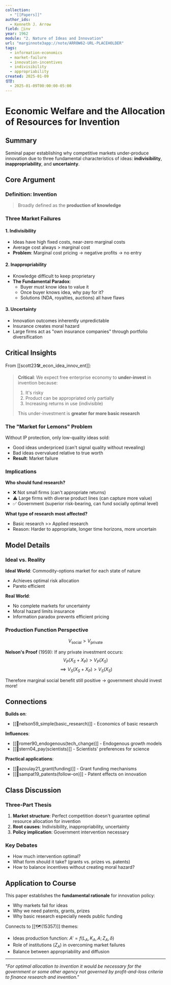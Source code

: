 ```yaml
---
collection:
  - "[[Papers]]"
author_ids:
  - Kenneth J. Arrow
field: 🐢inv
year: 1962
module: "2. Nature of Ideas and Innovation"
url: "marginnote3app://note/ARROW62-URL-PLACEHOLDER"
tags:
  - information-economics
  - market-failure
  - innovation-incentives
  - indivisibility
  - appropriability
created: 2025-01-09
성장:
  - 2025-01-09T00:00:00-05:00
---
```


# Economic Welfare and the Allocation of Resources for Invention

## Summary
Seminal paper establishing why competitive markets under-produce innovation due to three fundamental characteristics of ideas: **indivisibility**, **inappropriability**, and **uncertainty**.

## Core Argument

### Definition: Invention
> Broadly defined as the **production of knowledge**

### Three Market Failures

#### 1. **Indivisibility** 
- Ideas have high fixed costs, near-zero marginal costs
- Average cost always > marginal cost
- **Problem**: Marginal cost pricing → negative profits → no entry

#### 2. **Inappropriability**
- Knowledge difficult to keep proprietary
- **The Fundamental Paradox**: 
  - Buyer must know idea to value it
  - Once buyer knows idea, why pay for it?
  - Solutions (NDA, royalties, auctions) all have flaws

#### 3. **Uncertainty**
- Innovation outcomes inherently unpredictable
- Insurance creates moral hazard
- Large firms act as "own insurance companies" through portfolio diversification

## Critical Insights

From [[scott23🛠️_econ_idea_innov_ent]]:

> **Critical**: We expect free enterprise economy to **under-invest** in invention because:
> 1. It's risky
> 2. Product can be appropriated only partially  
> 3. Increasing returns in use (indivisible)
> 
> This under-investment is **greater for more basic research**

### The "Market for Lemons" Problem
Without IP protection, only low-quality ideas sold:
- Good ideas underpriced (can't signal quality without revealing)
- Bad ideas overvalued relative to true worth
- **Result**: Market failure

### Implications

**Who should fund research?**
- ❌ Not small firms (can't appropriate returns)
- ⚠️ Large firms with diverse product lines (can capture more value)
- ✅ Government (superior risk-bearing, can fund socially optimal level)

**What type of research most affected?**
- Basic research >> Applied research
- Reason: Harder to appropriate, longer time horizons, more uncertain

## Model Details

### Ideal vs. Reality

**Ideal World**: Commodity-options market for each state of nature
- Achieves optimal risk allocation
- Pareto efficient

**Real World**: 
- No complete markets for uncertainty
- Moral hazard limits insurance
- Information paradox prevents efficient pricing

### Production Function Perspective
$$V_{\text{social}} > V_{\text{private}}$$

**Nelson's Proof** (1959): If any private investment occurs:
$$V_P(X_S + X_P) > V_P(X_S)$$
$$\implies V_S(X_S + X_P) > V_S(X_S)$$

Therefore marginal social benefit still positive → government should invest more!

## Connections

**Builds on**:
- [[📜nelson59_simple(basic_research)]] - Economics of basic research

**Influences**:
- [[📜romer90_endogenous(tech_change)]] - Endogenous growth models
- [[📜stern04_pay(scientists)]] - Scientists' preferences for science

**Practical applications**:
- [[📜azoulay21_grant(funding)]] - Grant funding mechanisms
- [[📜sampat19_patents(follow-on)]] - Patent effects on innovation

## Class Discussion

### Three-Part Thesis
1. **Market structure**: Perfect competition doesn't guarantee optimal resource allocation for invention
2. **Root causes**: Indivisibility, inappropriability, uncertainty
3. **Policy implication**: Government intervention necessary

### Key Debates
- How much intervention optimal?
- What form should it take? (grants vs. prizes vs. patents)
- How to balance incentives without creating moral hazard?

## Application to Course

This paper establishes the **fundamental rationale** for innovation policy:
- Why markets fail for ideas
- Why we need patents, grants, prizes
- Why basic research especially needs public funding

Connects to [[🗺️(15357)]] themes:
- Ideas production function: $A' = f(L_A, K_A, A; Z_A, \delta)$
- Role of institutions ($Z_A$) in overcoming market failures
- Balance between appropriability and diffusion

---

*"For optimal allocation to invention it would be necessary for the government or some other agency not governed by profit-and-loss criteria to finance research and invention."*
